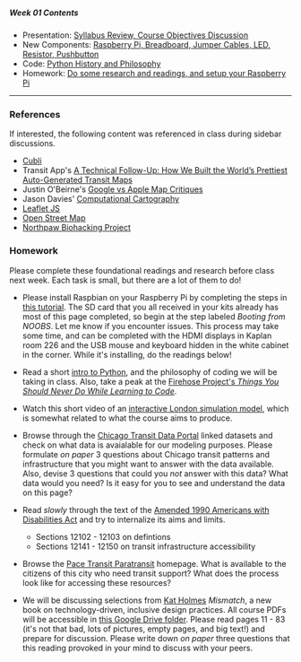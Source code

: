 ##### Week 01 Contents
- Presentation: [Syllabus Review, Course Objectives Discussion](readme.md)
- New Components: [Raspberry Pi, Breadboard, Jumper Cables, LED, Resistor, Pushbutton](circuits.md)
- Code: [Python History and Philosophy](python-philosophy.md)
- Homework: [Do some research and readings, and setup your Raspberry Pi](homework.md)

-----

### References

If interested, the following content was referenced in class during sidebar discussions.

- [Cubli](https://www.youtube.com/watch?v=n_6p-1J551Y)
- Transit App's [A Technical Follow-Up: How We Built the World’s Prettiest Auto-Generated Transit Maps](https://medium.com/transit-app/how-we-built-the-worlds-prettiest-auto-generated-transit-maps-12d0c6fa502f)
- Justin O'Beirne's [Google vs Apple Map Critiques](https://www.justinobeirne.com)
- Jason Davies' [Computational Cartography](https://www.jasondavies.com)
- [Leaflet JS](https://leafletjs.com)
- [Open Street Map](https://www.openstreetmap.org)
- [Northpaw Biohacking Project](https://sensebridge.net/projects/northpaw/)


### Homework

Please complete these foundational readings and research before class next week. Each task is small, but there are a lot of them to do! 

- Please install Raspbian on your Raspberry Pi by completing the steps in [this tutorial](https://projects.raspberrypi.org/en/projects/noobs-install). The SD card that you all received in your kits already has most of this page completed, so begin at the step labeled *Booting from NOOBS*. Let me know if you encounter issues. This process may take some time, and can be completed with the HDMI displays in Kaplan room 226 and the USB mouse and keyboard hidden in the white cabinet in the corner. While it's installing, do the readings below!

- Read a short [intro to Python](python-philosophy.md), and the philosophy of coding we will be taking in class. Also, take a peak at the [Firehose Project's *Things You  Should Never Do While Learning to Code*](http://blog.thefirehoseproject.com/posts/the-14-things-you-should-never-do-while-learning-to-code/).

- Watch this short video of an [interactive London simulation model](https://www.youtube.com/watch?v=qCvGBhhDBnA), which is somewhat related to what the course aims to produce.

- Browse through the [Chicago Transit Data Portal](https://www.transitchicago.com/data/) linked datasets and check on what data is avaialable for our modeling purposes. Please formulate *on paper* 3 questions about Chicago transit patterns and infrastructure that you might want to answer with the data available. Also, devise 3 questions that could you *not* answer with this data? What data would you need? Is it easy for you to see and understand the data on this page? 

- Read *slowly* through the text of the [Amended 1990 Americans with Disabilities Act](https://www.ada.gov/pubs/adastatute08.htm#12114a) and try to internalize its aims and limits. 
	- Sections 12102 - 12103 on defintions
	- Sections 12141 - 12150 on transit infrastructure accessibility

- Browse the [Pace Transit Paratransit](http://www.pacebus.com/sub/paratransit/default.asp) homepage. What is available to the citizens of this city who need transit support? What does the process look like for accessing these resources?

- We will be discussing selections from [Kat Holmes](https://katholmesdesign.com) *Mismatch*, a new book on technology-driven, inclusive design practices. All course PDFs will be accessible in [this Google Drive folder](https://drive.google.com/drive/folders/1lRB-g2c6-mOYRbo-Usb9As9pjDypJPDH?usp=sharing). Please read pages 11 - 83 (it's not that bad, lots of pictures, empty pages, and big text!) and prepare for discussion. Please write down *on paper* three questions that this reading provoked in your mind to discuss with your peers.
